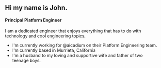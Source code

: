 ## Hi my name is John.

#### Principal Platform Engineer

I am a dedicated engineer that enjoys everything that has to do with technology and cool engineering topics.

- I'm currently working for @aicadium on their Platform Engineering team.
- I'm currently based in Murrieta, California
- I'm a husband to my loving and supportive wife and father of two teenage boys.
